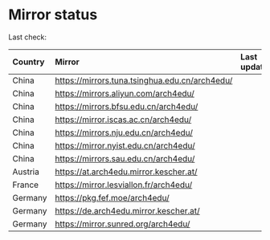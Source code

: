 <script src="./time.js"></script>
# Mirror status
Last check: <script type="text/javascript">localize(1699374179.6112149);</script>

|Country|Mirror|Last update|
|:------|:-----|:----------|
|China|https://mirrors.tuna.tsinghua.edu.cn/arch4edu/|<script type="text/javascript">localize(1699339139);</script>|
|China|https://mirrors.aliyun.com/arch4edu/|<script type="text/javascript">localize(1699339139);</script>|
|China|https://mirrors.bfsu.edu.cn/arch4edu/|<script type="text/javascript">localize(1699339139);</script>|
|China|https://mirror.iscas.ac.cn/arch4edu/|<script type="text/javascript">localize(1699339139);</script>|
|China|https://mirrors.nju.edu.cn/arch4edu/|<script type="text/javascript">localize(1699295424);</script>|
|China|https://mirror.nyist.edu.cn/arch4edu/|<script type="text/javascript">localize(1699339139);</script>|
|China|https://mirrors.sau.edu.cn/arch4edu/|<script type="text/javascript">localize(1699339139);</script>|
|Austria|https://at.arch4edu.mirror.kescher.at/|<script type="text/javascript">localize(1699339139);</script>|
|France|https://mirror.lesviallon.fr/arch4edu/|<script type="text/javascript">localize(1699339139);</script>|
|Germany|https://pkg.fef.moe/arch4edu/|<script type="text/javascript">localize(1699339139);</script>|
|Germany|https://de.arch4edu.mirror.kescher.at/|<script type="text/javascript">localize(1699339139);</script>|
|Germany|https://mirror.sunred.org/arch4edu/|<script type="text/javascript">localize(1699339139);</script>|

<script src="./tablefilter/tablefilter.js"></script>
<script src="./table.js"></script>